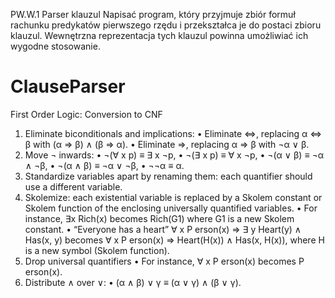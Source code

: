 PW.W.1 Parser klauzul
Napisać program, który przyjmuje zbiór formuł rachunku predykatów pierwszego rzędu i
przekształca je do postaci zbioru klauzul. Wewnętrzna reprezentacja tych klauzul powinna
umożliwiać ich wygodne stosowanie.

# ClauseParser
First Order Logic: Conversion to CNF

1. Eliminate biconditionals and implications:
• Eliminate ⇔, replacing α ⇔ β with (α ⇒ β) ∧ (β ⇒ α).
• Eliminate ⇒, replacing α ⇒ β with ¬α ∨ β.
2. Move ¬ inwards:
• ¬(∀ x p) ≡ ∃ x ¬p,
• ¬(∃ x p) ≡ ∀ x ¬p,
• ¬(α ∨ β) ≡ ¬α ∧ ¬β,
• ¬(α ∧ β) ≡ ¬α ∨ ¬β,
• ¬¬α ≡ α.
3. Standardize variables apart by renaming them: each quantifier should use a different variable.
4. Skolemize: each existential variable is replaced by a Skolem constant or Skolem function of the
enclosing universally quantified variables.
• For instance, ∃x Rich(x) becomes Rich(G1) where G1 is a new Skolem constant.
• “Everyone has a heart” ∀ x P erson(x) ⇒ ∃ y Heart(y) ∧ Has(x, y)
becomes ∀ x P erson(x) ⇒ Heart(H(x)) ∧ Has(x, H(x)),
where H is a new symbol (Skolem function).
5. Drop universal quantifiers
• For instance, ∀ x P erson(x) becomes P erson(x).
6. Distribute ∧ over ∨:
• (α ∧ β) ∨ γ ≡ (α ∨ γ) ∧ (β ∨ γ).
